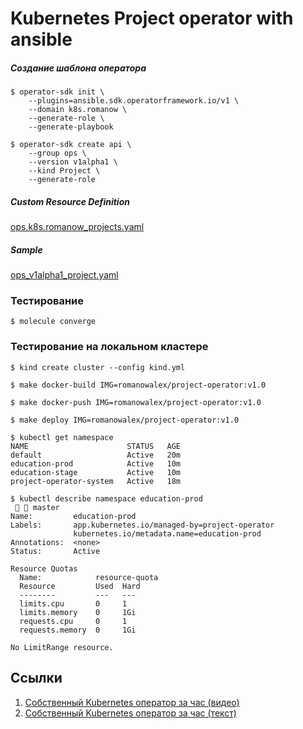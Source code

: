 # Kubernetes Project operator with ansible

##### Создание шаблона оператора

```shell
$ operator-sdk init \
    --plugins=ansible.sdk.operatorframework.io/v1 \
    --domain k8s.romanow \
    --generate-role \
    --generate-playbook

$ operator-sdk create api \
    --group ops \
    --version v1alpha1 \
    --kind Project \
    --generate-role   
```

##### Custom Resource Definition

[ops.k8s.romanow_projects.yaml](config/crd/bases/ops.k8s.romanow_projects.yaml)

##### Sample

[ops_v1alpha1_project.yaml](config/samples/ops_v1alpha1_project.yaml)

### Тестирование

```shell
$ molecule converge
```

### Тестирование на локальном кластере

```shell
$ kind create cluster --config kind.yml

$ make docker-build IMG=romanowalex/project-operator:v1.0

$ make docker-push IMG=romanowalex/project-operator:v1.0 

$ make deploy IMG=romanowalex/project-operator:v1.0

$ kubectl get namespace
NAME                      STATUS   AGE
default                   Active   20m
education-prod            Active   10m
education-stage           Active   10m
project-operator-system   Active   18m

$ kubectl describe namespace education-prod                                                                    master 
Name:         education-prod
Labels:       app.kubernetes.io/managed-by=project-operator
              kubernetes.io/metadata.name=education-prod
Annotations:  <none>
Status:       Active

Resource Quotas
  Name:            resource-quota
  Resource         Used  Hard
  --------         ---   ---
  limits.cpu       0     1
  limits.memory    0     1Gi
  requests.cpu     0     1
  requests.memory  0     1Gi

No LimitRange resource.
```

## Ссылки

1. [Собственный Kubernetes оператор за час (видео)](https://www.youtube.com/watch?v=tFzM-2pwL8A)
2. [Собственный Kubernetes оператор за час (текст)](https://habr.com/ru/company/southbridge/blog/658451/)